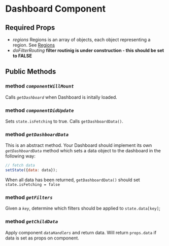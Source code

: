 # Dashboard Component

## Required Props
* *regions* Regions is an array of objects, each object representing a region. See [Regions](./Region.md)
* *doFilterRouting* **filter routinig is under construction - this should be set to FALSE**

## Public Methods
### method *`componentWillMount`*
Calls *`getDashboard`* when Dashboard is initally loaded.

### method *`componentDidUpdate`*
Sets `state.isFetching` to true. Calls `getDashboardData()`.

### method *`getDashboardData`*
This is an abstract method. Your Dashboard should implement its own *`getDashboardData`* method which sets a data object to the dashboard in the following way:
```javascript
// fetch data
setState({data: data});
```

When all data has been returned, `getDashboardData()` should set `state.isFetching = false`

### method *`getFilters`*
Given a *`key`*, determine which filters should be applied to `state.data[key]`;

### method *`getChildData`*
Apply component *`dataHandlers`* and return data. Will return `props.data` if data is set as props on component.

